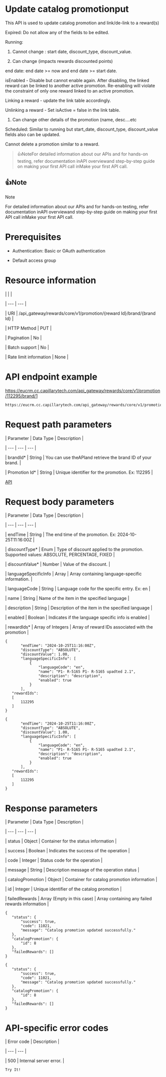 # Update catalog promotionput

This API is used to update catalog promotion and link/de-link to a reward(s)

Expired: Do not allow any of the fields to be edited.

Running:

1. Cannot change : start date, discount_type, discount_value.

2. Can change (impacts rewards discounted points)

end date: end date >= now and end date >= start date.

isEnabled - Disable but cannot enable again. After disabling, the linked reward can be linked to another active promotion. Re-enabling will violate the constraint of only one reward linked to an active promotion.

Linking a reward - update the link table accordingly.

Unlinking a reward - Set isActive = false in the link table.

1. Can change other details of the promotion (name, desc….etc

Scheduled: Similar to running but start_date, discount_type, discount_value fields also can be updated.

Cannot delete a promotion similar to a reward.

> 👍NoteFor detailed information about our APIs and for hands-on testing, refer documentation inAPI overviewand  step-by-step guide on making your first API call inMake your first API call.

## 👍Note

Note

For detailed information about our APIs and for hands-on testing, refer documentation inAPI overviewand  step-by-step guide on making your first API call inMake your first API call.

# Prerequisites

- Authentication: Basic or OAuth authentication

- Default access group

# Resource information

|  |  |

| --- | --- |

| URI | /api_gateway/rewards/core/v1/promotion/{reward Id}/brand/{brand Id} |

| HTTP Method | PUT |

| Pagination | No |

| Batch support | No |

| Rate limit information | None |



# API endpoint example

https://eucrm.cc.capillarytech.com/api_gateway/rewards/core/v1/promotion/112295/brand/1

```
https://eucrm.cc.capillarytech.com/api_gateway/rewards/core/v1/promotion/112295/brand/1
```

# Request path parameters

| Parameter | Data Type | Description |

| --- | --- | --- |

| brandId* | String | You can use theAPIand retrieve the brand ID of your brand. |

| Promotion Id* | String | Unique identifier for the promotion. Ex: 112295 |



[API](https://eu.api.capillarytech.com/api_gateway/rewards/core/v1/brand/getAll)

# Request body parameters

| Parameter | Data Type | Description |

| --- | --- | --- |

| endTime | String | The end time of the promotion. Ex: 2024-10-25T11:16:00Z |

| discountType* | Enum | Type of discount applied to the promotion. Supported values: ABSOLUTE, PERCENTAGE, FIXED |

| discountValue* | Number | Value of the discount. |

| languageSpecificInfo | Array | Array containing language-specific information. |

| languageCode | String | Language code for the specific entry. Ex: en |

| name | String | Name of the item in the specified language |

| description | String | Description of the item in the specified language |

| enabled | Boolean | Indicates if the language specific info is enabled |

| rewardIds* | Array of Integers | Array of reward IDs associated with the promotion |



```
{
       "endTime": "2024-10-25T11:16:00Z",
       "discountType": "ABSOLUTE",
       "discountValue": 1.00,
       "languageSpecificInfo": [
           {
               "languageCode": "en",
               "name": "P1- R-5165 P1- R-5165 upadted 2.1",
               "description": "description",
               "enabled": true
           }
       ],
   "rewardIds":
   [
       112295
   ]
}
```

```
{
       "endTime": "2024-10-25T11:16:00Z",
       "discountType": "ABSOLUTE",
       "discountValue": 1.00,
       "languageSpecificInfo": [
           {
               "languageCode": "en",
               "name": "P1- R-5165 P1- R-5165 upadted 2.1",
               "description": "description",
               "enabled": true
           }
       ],
   "rewardIds":
   [
       112295
   ]
}
```

# Response parameters

| Parameter | Data Type | Description |

| --- | --- | --- |

| status | Object | Container for the status information |

| success | Boolean | Indicates the success of the operation |

| code | Integer | Status code for the operation |

| message | String | Description message of the operation status |

| catalogPromotion | Object | Container for catalog promotion information |

| id | Integer | Unique identifier of the catalog promotion |

| failedRewards | Array (Empty in this case) | Array containing any failed rewards information |



```
{
   "status": {
       "success": true,
       "code": 11021,
       "message": "Catalog promotion updated successfully."
   },
   "catalogPromotion": {
       "id": 8
   },
   "failedRewards": []
}
```

```
{
   "status": {
       "success": true,
       "code": 11021,
       "message": "Catalog promotion updated successfully."
   },
   "catalogPromotion": {
       "id": 8
   },
   "failedRewards": []
}
```

# API-specific error codes

| Error code | Description |

| --- | --- |

| 500 | Internal server error. |



`Try It!`
